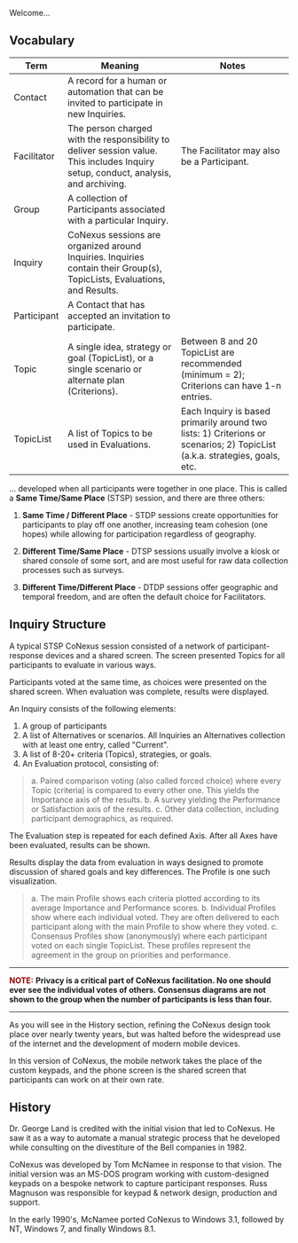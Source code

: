 Welcome...

## Vocabulary

| Term | Meaning | Notes |
| --- | --- | --- |
| Contact | A record for a human or automation that can be invited to participate in new Inquiries. | |
| Facilitator | The person charged with the responsibility to deliver session value.  This includes Inquiry setup, conduct, analysis, and archiving. | The Facilitator may also be a Participant. |
| Group | A collection of Participants associated with a particular Inquiry. | |
| Inquiry | CoNexus sessions are organized around Inquiries. Inquiries contain their Group(s), TopicLists, Evaluations, and Results. | |
| Participant | A Contact that has accepted an invitation to participate. | |
| Topic | A single idea, strategy or goal (TopicList), or a single scenario or alternate plan (Criterions). | Between 8 and 20 TopicList are recommended (minimum = 2); Criterions can have 1-n entries. |
| TopicList | A list of Topics to be used in Evaluations. | Each Inquiry is based primarily around two lists: 1) Criterions or scenarios; 2) TopicList (a.k.a. strategies, goals, etc. | |

... developed when all participants were together in one place.  This is called a **Same Time/Same Place** (STSP) session, and there are three others:

1. **Same Time / Different Place** - STDP sessions create opportunities for participants to play off one another, increasing team cohesion (one hopes) while allowing for participation regardless of geography.

2. **Different Time/Same Place** - DTSP sessions usually involve a kiosk or shared console of some sort, and are most useful for raw data collection processes such as surveys.

3. **Different Time/Different Place** - DTDP sessions offer geographic and temporal freedom, and are often the default choice for Facilitators.

## Inquiry Structure
A typical STSP CoNexus session consisted of a network of participant-response devices and a shared screen.  The screen presented Topics for all participants to evaluate in various ways. 

Participants voted at the same time, as choices were presented on the shared screen. When evaluation was complete, results were displayed.

An Inquiry consists of the following elements:
1. A group of participants
2. A list of Alternatives or scenarios. All Inquiries an Alternatives collection with at least one entry, called "Current".
3. A list of 8-20+ criteria (Topics), strategies, or goals.
4. An Evaluation protocol, consisting of:
> a. Paired comparison voting (also called forced choice) where every Topic (criteria) is compared to every other one.  This yields the Importance axis of the results.
> b. A survey yielding the Performance or Satisfaction axis of the results.
> c. Other data collection, including participant demographics, as required.

The Evaluation step is repeated for each defined Axis. After all Axes have been evaluated, results can be shown.  

Results display the data from evaluation in ways designed to promote discussion of shared goals and key differences.  The Profile is one such visualization. 
> a. The main Profile shows each criteria plotted according to its average Importance and Performance scores.
> b. Individual Profiles show where each individual voted. They are often delivered to each participant along with the main Profile to show where they voted.
> c. Consensus Profiles show (anonymously) where each participant voted on each single TopicList.  These profiles represent the agreement in the group on priorities and performance. 

<hr/>

<span style="font-weight: bold; color: darkred">NOTE:</span> **Privacy is a critical part of CoNexus facilitation. No one should ever see the individual votes of others. Consensus diagrams are not shown to the group when the number of participants is less than four.**

<hr/>

As you will see in the History section, refining the CoNexus design took place over nearly twenty years, but was halted before the widespread use of the internet and the development of modern mobile devices.

In this version of CoNexus, the mobile network takes the place of the custom keypads, and the phone screen is the shared screen that participants can work on at their own rate.

## History

Dr. George Land is credited with the initial vision that led to CoNexus. He saw it as a way to automate a manual strategic process that he developed while consulting on the divestiture of the Bell companies in 1982.

CoNexus was developed by Tom McNamee in response to that vision. The initial version was an MS-DOS program working with custom-designed keypads on a bespoke network to capture participant responses. Russ Magnuson was responsible for keypad & network design, production and support.

In the early 1990's, McNamee ported CoNexus to Windows 3.1, followed by NT, Windows 7, and finally Windows 8.1.  